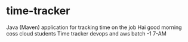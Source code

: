 # time-tracker
Java (Maven) application for tracking time on the job
Hai good morning coss cloud students
Time tracker
devops and aws batch -1 7-AM
